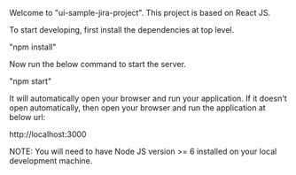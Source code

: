 Welcome to "ui-sample-jira-project". This project is based on React JS.

To start developing, first install the dependencies at top level.

"npm install"

Now run the below command to start the server.

"npm start"

It will automatically open your browser and run your application.
If it doesn't open automatically, then open your browser and run the application at below url:

http://localhost:3000


NOTE: You will need to have Node JS version >= 6 installed on your local development machine.
